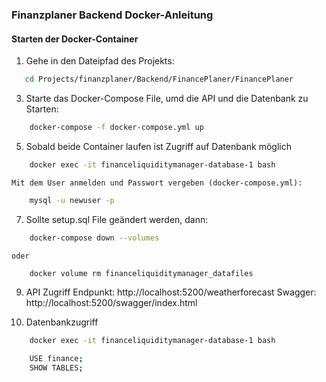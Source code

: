 ### Finanzplaner Backend Docker-Anleitung

#### Starten der Docker-Container

1. Gehe in den Dateipfad des Projekts:
```bash
   cd Projects/finanzplaner/Backend/FinancePlaner/FinancePlaner
```

3. Starte das Docker-Compose File, umd die API und die Datenbank zu Starten:
```bash
    docker-compose -f docker-compose.yml up
```

5. Sobald beide Container laufen ist Zugriff auf Datenbank möglich
```bash
    docker exec -it financeliquiditymanager-database-1 bash
```
    Mit dem User anmelden und Passwort vergeben (docker-compose.yml):
```bash
    mysql -u newuser -p
```
7. Sollte setup.sql File geändert werden, dann:
```bash
    docker-compose down --volumes
```
    oder
```bash
    docker volume rm financeliquiditymanager_datafiles
```

9. API Zugriff 
    Endpunkt: http://localhost:5200/weatherforecast
    Swagger: http://localhost:5200/swagger/index.html

10. Datenbankzugriff
```bash
    docker exec -it financeliquiditymanager-database-1 bash
```
```bash   
    USE finance;
    SHOW TABLES;
```
